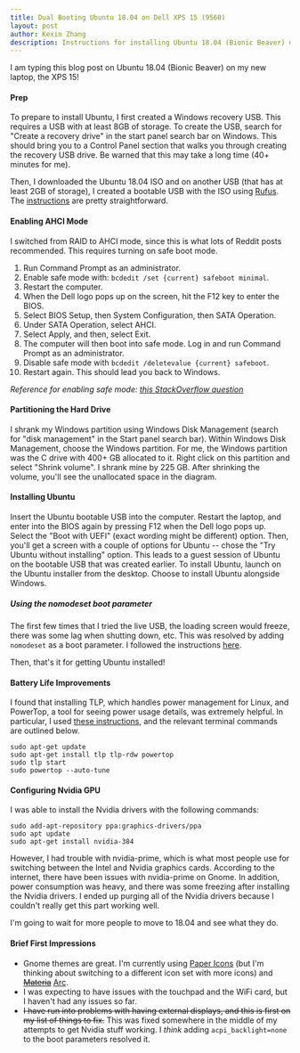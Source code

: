 ```yaml
---
title: Dual Booting Ubuntu 18.04 on Dell XPS 15 (9560)
layout: post
author: Kexin Zhang
description: Instructions for installing Ubuntu 18.04 (Bionic Beaver) dual boot with Windows 10 on the Dell XPS 15 (9560).
---
```


I am typing this blog post on Ubuntu 18.04 (Bionic Beaver) on my new laptop, the XPS 15!

#### Prep
To prepare to install Ubuntu, I first created a Windows recovery USB. This requires a USB with at least 8GB of storage. To create the USB, search for "Create a recovery drive" in the start panel search bar on Windows. This should bring you to a Control Panel section that walks you through creating the recovery USB drive. Be warned that this may take a long time (40+ minutes for me).

Then, I downloaded the Ubuntu 18.04 ISO and on another USB (that has at least 2GB of storage), I created a bootable USB with the ISO using [Rufus](https://rufus.akeo.ie/). The [instructions](https://tutorials.ubuntu.com/tutorial/tutorial-create-a-usb-stick-on-windows#0) are pretty straightforward.

#### Enabling AHCI Mode
I switched from RAID to AHCI mode, since this is what lots of Reddit posts recommended. This requires turning on safe boot mode.
1. Run Command Prompt as an administrator.
2. Enable safe mode with: `bcdedit /set {current} safeboot minimal`.
3. Restart the computer.
4. When the Dell logo pops up on the screen, hit the F12 key to enter the BIOS.
5. Select BIOS Setup, then System Configuration, then SATA Operation.
6. Under SATA Operation, select AHCI.
7. Select Apply, and then, select Exit.
8. The computer will then boot into safe mode. Log in and run Command Prompt as an administrator.
9. Disable safe mode with `bcdedit /deletevalue {current} safeboot`.
10. Restart again. This should lead you back to Windows.

*Reference for enabling safe mode: [this StackOverflow question](https://stackoverflow.com/questions/12692560/is-there-a-command-to-restart-computer-into-safe-mode)*

#### Partitioning the Hard Drive
I shrank my Windows partition using Windows Disk Management (search for "disk management" in the Start panel search bar). Within Windows Disk Management, choose the Windows partition. For me, the Windows partition was the C drive with 400+ GB allocated to it. Right click on this partition and select "Shrink volume". I shrank mine by 225 GB. After shrinking the volume, you'll see the unallocated space in the diagram.

#### Installing Ubuntu
Insert the Ubuntu bootable USB into the computer. Restart the laptop, and enter into the BIOS again by pressing F12 when the Dell logo pops up. Select the "Boot with UEFI" (exact wording might be different) option. Then, you'll get a screen with a couple of options for Ubuntu -- chose the "Try Ubuntu without installing" option. This leads to a guest session of Ubuntu on the bootable USB that was created earlier. To install Ubuntu, launch on the Ubuntu installer from the desktop. Choose to install Ubuntu alongside Windows.

##### Using the nomodeset boot parameter
The first few times that I tried the live USB, the loading screen would freeze, there was some lag when shutting down, etc. This was resolved by adding `nomodeset` as a boot parameter. I followed the instructions [here](http://www.dell.com/support/article/us/en/04/sln306327/manual-nomodeset-kernal-boot-line-option-for-linux-booting?lang=en).

Then, that's it for getting Ubuntu installed!


#### Battery Life Improvements
I found that installing TLP, which handles power management for Linux, and PowerTop, a tool for seeing power usage details, was extremely helpful. In particular, I used [these instructions](https://medium.com/@tomwwright/better-battery-life-on-ubuntu-17-10-4588b7f72def), and the relevant terminal commands are outlined below.

```
sudo apt-get update
sudo apt-get install tlp tlp-rdw powertop
sudo tlp start
sudo powertop --auto-tune
```

#### Configuring Nvidia GPU
I was able to install the Nvidia drivers with the following commands:
```
sudo add-apt-repository ppa:graphics-drivers/ppa
sudo apt update
sudo apt-get install nvidia-384
```

However, I had trouble with nvidia-prime, which is what most people use for switching between the Intel and Nvidia graphics cards. According to the internet, there have been issues with nvidia-prime on Gnome. In addition, power consumption was heavy, and there was some freezing after installing the Nvidia drivers. I ended up purging all of the Nvidia drivers because I couldn't really get this part working well.

I'm going to wait for more people to move to 18.04 and see what they do.

#### Brief First Impressions
* Gnome themes are great. I'm currently using [Paper Icons](https://snwh.org/paper) (but I'm thinking about switching to a different icon set with more icons) and ~~[Materia](https://github.com/nana-4/materia-theme)~~ [Arc]().
* I was expecting to have issues with the touchpad and the WiFi card, but I haven't had any issues so far.
* ~~I have run into problems with having external displays, and this is first on my list of things to fix.~~ This was fixed somewhere in the middle of my attempts to get Nvidia stuff working. I _think_ adding `acpi_backlight=none` to the boot parameters resolved it.
